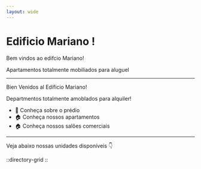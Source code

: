 ```yaml
---
layout: wide
---
```


# Edificio Mariano !

Bem vindos ao edifcio Mariano!

Apartamentos totalmente mobiliados para aluguel

---

Bien Venidos al Edificio Mariano!

Departmentos totalmente amoblados para alquiler!

- 📗 Conheça sobre o prédio
- 🏠 Conheça nossos apartamentos
- 🏠 Conheça nossos salões comerciais

---

Veja abaixo nossas unidades disponíveis 👇

::directory-grid
::
